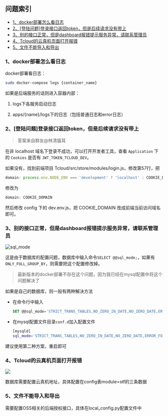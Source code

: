 ## 问题索引
* [1、docker部署怎么看日志](#1docker部署怎么看日志)
* [2、[登陆问题]登录接口返回token，但是后续请求没有带上](#2登陆问题登录接口返回token但是后续请求没有带上)
* [3、别的接口正常，但是dashboard报错提示服务异常，请联系管理员](#3别的接口正常但是dashboard报错提示服务异常请联系管理员)
* [4、Tcloud的云真机页面打开报错](#4tcloud的云真机页面打开报错)
* [5、文件不能导入和导出](#5文件不能导入和导出)

### 1、docker部署怎么看日志

docker部署看日志：  

```bash
sudo docker-compose logs {container_name}
```

如果是后端服务的话则进入容器内部：  

1. logs下各服务启动日志  

2. apps/{name}/logs下的日志（包括普通日志和error日志）


###  2、[登陆问题]登录接口返回token，但是后续请求没有带上

> 答案来自群友@林清猫耳  

在非 localhost 域名下登录不成功，可以打开开发者工具，查看 `Application` 下的 `Cookies` 是否有 `JWT_TOKEN_TCLOUD_DEV`。  

如果没有，找到前端项目 Tcloud/src/store/modules/login.js，修改第57行，把 

```js
domain: process.env.NODE_ENV === 'development' ? 'localhost' : COOKIE_DOMAIN
```

修改为 

```js
domain: COOKIE_DOMAIN
```

然后修改 config 下的 dev.env.js，把 COOKIE_DOMAIN 改成前端当前访问域名即可。


### 3、别的接口正常，但是dashboard报错提示服务异常，请联系管理员

![sql_mode](http://tcloud-static.oss-cn-beijing.aliyuncs.com/tcloud_git/QQ20191011-0.png)

这是由于数据库的配置问题，数据库中输入命令`SELECT @@sql_mode;`，如果有`ONLY_FULL_GROUP_BY`，则需要把这个配置修改掉。

> 最新版本的docker部署不存在这个问题，因为我已经在mysql配置中将这个问题解决了

如果是自己的数据库，则一般有两种解决方法

- 在命令行中输入

  ```sql
  SET @@sql_mode='STRICT_TRANS_TABLES,NO_ZERO_IN_DATE,NO_ZERO_DATE,ERROR_FOR_DIVISION_BY_ZERO,NO_AUTO_CREATE_USER,NO_ENGINE_SUBSTITUTION';
  ```

- 在mysql配置文件目录`conf.d`加入配置文件

  ```bash
  [mysqld]
  sql_mode='STRICT_TRANS_TABLES,NO_ZERO_IN_DATE,NO_ZERO_DATE,ERROR_FOR_DIVISION_BY_ZERO,NO_AUTO_CREATE_USER,NO_ENGINE_SUBSTITUTION'
  ```

建议使用第二种方案，重启即可


### 4、Tcloud的云真机页面打开报错

![](http://tcloud-static.oss-cn-beijing.aliyuncs.com/tcloud_git/tcdevice_error.png)

数据库需要配置云真机地址，具体配置在config表module=stf的三条数据


### 5、文件不能导入和导出

需要配置OSS相关的后端授权接口，具体在local_config.py配置文件中